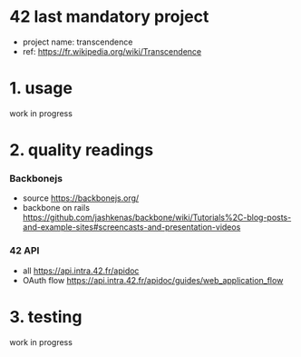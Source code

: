 # 42 last mandatory project
- project name: transcendence
- ref: https://fr.wikipedia.org/wiki/Transcendence

# 1. usage

work in progress

# 2. quality readings

### Backbonejs 
- source https://backbonejs.org/
- backbone on rails https://github.com/jashkenas/backbone/wiki/Tutorials%2C-blog-posts-and-example-sites#screencasts-and-presentation-videos

### 42 API
- all https://api.intra.42.fr/apidoc
- OAuth flow https://api.intra.42.fr/apidoc/guides/web_application_flow

# 3. testing

work in progress
